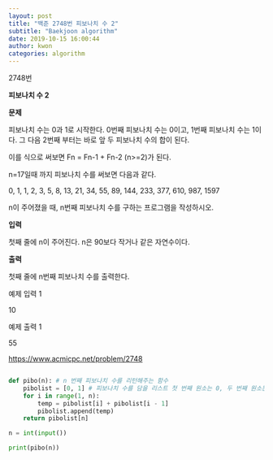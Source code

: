 ```yaml
---
layout: post
title: "백준 2748번 피보나치 수 2"
subtitle: "Baekjoon algorithm"
date: 2019-10-15 16:00:44
author: kwon
categories: algorithm
---
```

2748번

**피보나치 수 2**

**문제**

피보나치 수는 0과 1로 시작한다. 0번째 피보나치 수는 0이고, 1번째 피보나치 수는 1이다. 그 다음 2번째 부터는 바로 앞 두 피보나치 수의 합이 된다.

이를 식으로 써보면 Fn = Fn-1 + Fn-2 (n>=2)가 된다.

n=17일때 까지 피보나치 수를 써보면 다음과 같다.

0, 1, 1, 2, 3, 5, 8, 13, 21, 34, 55, 89, 144, 233, 377, 610, 987, 1597

n이 주어졌을 때, n번째 피보나치 수를 구하는 프로그램을 작성하시오.



**입력**

첫째 줄에 n이 주어진다. n은 90보다 작거나 같은 자연수이다.


**출력**

첫째 줄에 n번째 피보나치 수를 출력한다.


예제 입력 1

10

예제 출력 1

55


<https://www.acmicpc.net/problem/2748>

```Python

def pibo(n): # n 번째 피보나치 수를 리턴해주는 함수
    pibolist = [0, 1] # 피보나치 수를 담을 리스트 첫 번째 원소는 0, 두 번째 원소는 1
    for i in range(1, n):
        temp = pibolist[i] + pibolist[i - 1]
        pibolist.append(temp)
    return pibolist[n]

n = int(input())

print(pibo(n))
```
